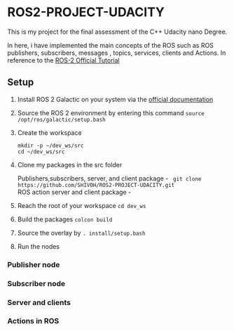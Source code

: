 # ROS2-PROJECT-UDACITY

This is my project for the final assessment of the C++ Udacity nano Degree. 

In here, i have implemented the main concepts of the ROS such as ROS publishers, subscribers, messages , topics, services, clients and Actions. In reference to the [ROS-2 Official Tutorial](https://docs.ros.org/en/galactic/Tutorials.html)


## Setup

1. Install ROS 2 Galactic on your system via the [official documentation](https://docs.ros.org/en/galactic/Installation.html)
2. Source the ROS 2 environment by entering this command  `source /opt/ros/galactic/setup.bash`
3. Create the workspace <br/>

   `mkdir -p ~/dev_ws/src` <br/>
   `cd ~/dev_ws/src`
4. Clone my packages in the src folder <br/>

   Publishers,subscribers, server, and client package -  ` git clone https://github.com/SHIVOH/ROS2-PROJECT-UDACITY.git` <br/>
   ROS action server and client package  - 
5. Reach the root of your workspace
    `cd dev_ws`
6. Build the packages 
    `colcon build`
7. Source the overlay by ` . install/setup.bash `
8. Run the nodes
### Publisher node

### Subscriber node

### Server and clients

### Actions in ROS


